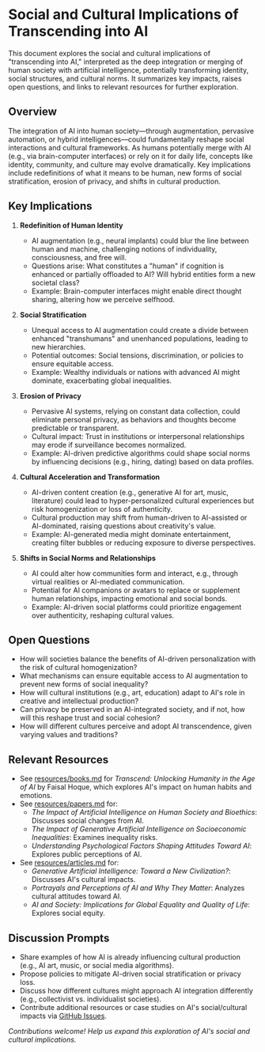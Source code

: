 # Social and Cultural Implications of Transcending into AI

This document explores the social and cultural implications of "transcending into AI," interpreted as the deep integration or merging of human society with artificial intelligence, potentially transforming identity, social structures, and cultural norms. It summarizes key impacts, raises open questions, and links to relevant resources for further exploration.

## Overview
The integration of AI into human society—through augmentation, pervasive automation, or hybrid intelligences—could fundamentally reshape social interactions and cultural frameworks. As humans potentially merge with AI (e.g., via brain-computer interfaces) or rely on it for daily life, concepts like identity, community, and culture may evolve dramatically. Key implications include redefinitions of what it means to be human, new forms of social stratification, erosion of privacy, and shifts in cultural production.

## Key Implications
1. **Redefinition of Human Identity**
   - AI augmentation (e.g., neural implants) could blur the line between human and machine, challenging notions of individuality, consciousness, and free will.
   - Questions arise: What constitutes a "human" if cognition is enhanced or partially offloaded to AI? Will hybrid entities form a new societal class?
   - Example: Brain-computer interfaces might enable direct thought sharing, altering how we perceive selfhood.

2. **Social Stratification**
   - Unequal access to AI augmentation could create a divide between enhanced "transhumans" and unenhanced populations, leading to new hierarchies.
   - Potential outcomes: Social tensions, discrimination, or policies to ensure equitable access.
   - Example: Wealthy individuals or nations with advanced AI might dominate, exacerbating global inequalities.

3. **Erosion of Privacy**
   - Pervasive AI systems, relying on constant data collection, could eliminate personal privacy, as behaviors and thoughts become predictable or transparent.
   - Cultural impact: Trust in institutions or interpersonal relationships may erode if surveillance becomes normalized.
   - Example: AI-driven predictive algorithms could shape social norms by influencing decisions (e.g., hiring, dating) based on data profiles.

4. **Cultural Acceleration and Transformation**
   - AI-driven content creation (e.g., generative AI for art, music, literature) could lead to hyper-personalized cultural experiences but risk homogenization or loss of authenticity.
   - Cultural production may shift from human-driven to AI-assisted or AI-dominated, raising questions about creativity's value.
   - Example: AI-generated media might dominate entertainment, creating filter bubbles or reducing exposure to diverse perspectives.

5. **Shifts in Social Norms and Relationships**
   - AI could alter how communities form and interact, e.g., through virtual realities or AI-mediated communication.
   - Potential for AI companions or avatars to replace or supplement human relationships, impacting emotional and social bonds.
   - Example: AI-driven social platforms could prioritize engagement over authenticity, reshaping cultural values.

## Open Questions
- How will societies balance the benefits of AI-driven personalization with the risk of cultural homogenization?
- What mechanisms can ensure equitable access to AI augmentation to prevent new forms of social inequality?
- How will cultural institutions (e.g., art, education) adapt to AI's role in creative and intellectual production?
- Can privacy be preserved in an AI-integrated society, and if not, how will this reshape trust and social cohesion?
- How will different cultures perceive and adopt AI transcendence, given varying values and traditions?

## Relevant Resources
- See [resources/books.md](../../resources/books.md) for *Transcend: Unlocking Humanity in the Age of AI* by Faisal Hoque, which explores AI's impact on human habits and emotions.
- See [resources/papers.md](../../resources/papers.md) for:
  - *The Impact of Artificial Intelligence on Human Society and Bioethics*: Discusses social changes from AI.
  - *The Impact of Generative Artificial Intelligence on Socioeconomic Inequalities*: Examines inequality risks.
  - *Understanding Psychological Factors Shaping Attitudes Toward AI*: Explores public perceptions of AI.
- See [resources/articles.md](../../resources/articles.md) for:
  - *Generative Artificial Intelligence: Toward a New Civilization?*: Discusses AI's cultural impacts.
  - *Portrayals and Perceptions of AI and Why They Matter*: Analyzes cultural attitudes toward AI.
  - *AI and Society: Implications for Global Equality and Quality of Life*: Explores social equity.

## Discussion Prompts
- Share examples of how AI is already influencing cultural production (e.g., AI art, music, or social media algorithms).
- Propose policies to mitigate AI-driven social stratification or privacy loss.
- Discuss how different cultures might approach AI integration differently (e.g., collectivist vs. individualist societies).
- Contribute additional resources or case studies on AI's social/cultural impacts via [GitHub Issues](../../contrib/Issue_template.md).

*Contributions welcome! Help us expand this exploration of AI's social and cultural implications.*